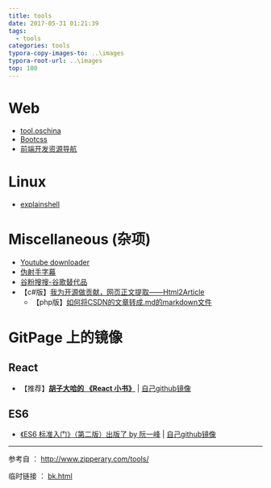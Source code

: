 ```yaml
---
title: tools
date: 2017-05-31 01:21:39
tags:
  - tools
categories: tools
typora-copy-images-to: ..\images
typora-root-url: ..\images
top: 100
---
```



# Web
- [tool.oschina](http://tools.oschina.net)
- [Bootcss](http://www.bootcss.com/)
- [前端开发资源导航](http://www.css88.com/)

# Linux
- [explainshell](http://explainshell.com/)

# Miscellaneous (杂项)
- [Youtube downloader](http://www.clipconverter.cc/)
- [伪射手字幕](http://sub.makedie.me/)
- [谷粉搜搜-谷歌替代品](http://www.gfsoso.net/)
- 【c#版】[我为开源做贡献，网页正文提取——Html2Article](http://www.cnblogs.com/jasondan/p/3497757.html)
  - 【php版】[如何将CSDN的文章转成.md的markdown文件](http://www.befuncool.com/2016/06/01/%E5%A6%82%E4%BD%95%E5%B0%86CSDN%E7%9A%84%E6%96%87%E7%AB%A0%E8%BD%AC%E6%88%90-md%E7%9A%84markdown%E6%96%87%E4%BB%B6/)




# GitPage 上的镜像

## React

- 【推荐】[**胡子大哈的 《React 小书》**](http://huziketang.com/books/react/)  |  [自己github镜像](https://hyf.js.org/react-naive-book)


## ES6
- [《ES6 标准入门》（第二版）出版了 by 阮一峰](http://www.ruanyifeng.com/blog/2016/01/ecmascript-6-primer.html)  | [自己github镜像](https://hyf.js.org/es6/)


---
参考自 ： http://www.zipperary.com/tools/


临时链接 ： [bk.html](/HexoBlog/bk.html)
